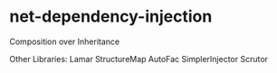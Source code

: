 # net-dependency-injection

Composition over Inheritance

Other Libraries:
Lamar
StructureMap
AutoFac
SimplerInjector
Scrutor

